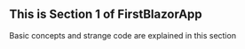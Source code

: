 ## This is Section 1 of FirstBlazorApp

Basic concepts and strange code are explained in this section
